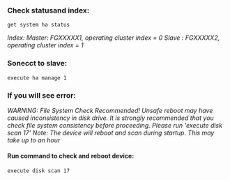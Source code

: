 ### Check statusand index:
```
get system ha status
```
  _Index:
  Master: FGXXXXX1, operating cluster index = 0
  Slave : FGXXXXX2, operating cluster index = 1_
  
### Sonecct to slave:
```
execute ha manage 1
```
### If you will see error:
  _WARNING: File System Check Recommended! Unsafe reboot may have caused inconsistency in disk drive.
  It is strongly recommended that you check file system consistency before proceeding.
  Please run 'execute disk scan 17'
  Note: The device will reboot and scan during startup. This may take up to an hour_

#### Run command to check and reboot device:
```
execute disk scan 17
```
